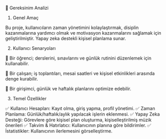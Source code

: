 📌 Gereksinim Analizi
1. Genel Amaç

Bu proje, kullanıcıların zaman yönetimini kolaylaştırmak, disiplin kazanmalarına yardımcı olmak ve motivasyon kazanmalarını sağlamak için geliştirilmiştir. Yapay zeka destekli kişisel planlama sunar.

2. Kullanıcı Senaryoları

📅 Bir öğrenci; derslerini, sınavlarını ve günlük rutinini düzenlemek için kullanabilir.

🏢 Bir çalışan; iş toplantıları, mesai saatleri ve kişisel etkinlikleri arasında denge kurabilir.

🎯 Bir girişimci, günlük ve haftalık planlarını optimize edebilir.

3. Temel Özellikler

✅ Kullanıcı Hesapları: Kayıt olma, giriş yapma, profil yönetimi.
✅ Zaman Planlama: Günlük/haftalık/aylık yapılacak işlerin eklenmesi.
✅ Yapay Zeka Desteği: Görevlere göre kişisel plan oluşturma, kişiselleştirilmiş müzik önerileri
✅ Takvim & Hatırlatıcı: Kullanıcının planına göre bildirimler.
✅ İstatistikler: Kullanıcının ilerlemesini görselleştirme.
